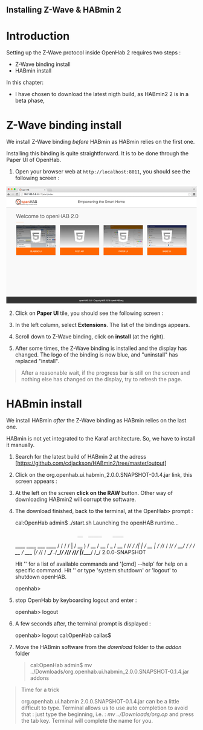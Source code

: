 Installing Z-Wave & HABmin 2
-------------------------------

Introduction
==============

Setting up the Z-Wave protocol inside OpenHab 2 requires two steps :
- Z-Wave binding install
- HABmin install

In this chapter:
- I have chosen to download the latest nigth build, as HABmin2 2 is in a beta phase,


Z-Wave binding install
======================

We install Z-Wave binding _before_ HABmin as HABmin relies on the first one.

Installing this binding is quite straightforward. It is to be done through the Paper UI of OpenHab.

1. Open your browser web at `http://localhost:8011`, you should see the following screen :

![OpenHab 2 Welcome screen](Accueil_Openhab.png)

2. Click on __Paper UI__ tile, you should see the following screen :

3. In the left column, select __Extensions__. The list of the bindings appears.

4. Scroll down to Z-Wave binding, click on __install__ (at the right).

5. After some times, the Z-Wave binding is installed and the display has changed. The logo of the binding is now blue, and "uninstall" has replaced "install".

> After a reasonable wait, if the progress bar is still on the screen and nothing else has changed on the display, try to refresh the page.


HABmin install
======================

We install HABmin _after_ the Z-Wave binding as HABmin relies on the last one.

HABmin is not yet integrated to the Karaf architecture. So, we have to install it manually.

1. Search for the latest build of HABmin 2 at the adress [https://github.com/cdjackson/HABmin2/tree/master/output]

2. Click on the org.openhab.ui.habmin_2.0.0.SNAPSHOT-0.1.4.jar link, this screen appears :

3. At the left on the screen __click on the RAW__ button. Other way of downloading HABmin2 will corrupt the software.

4. The download finished, back to the terminal, at the OpenHab> prompt :

	cal:OpenHab admin$ ./start.sh
	Launching the openHAB runtime...

    	                      __  _____    ____
	  ____  ____  ___  ____  / / / /   |  / __ )
	 / __ \/ __ \/ _ \/ __ \/ /_/ / /| | / __  |
	/ /_/ / /_/ /  __/ / / / __  / ___ |/ /_/ /
	\____/ .___/\___/_/ /_/_/ /_/_/  |_/_____/
	    /_/                        2.0.0-SNAPSHOT

	Hit '<tab>' for a list of available commands
	and '[cmd] --help' for help on a specific command.
	Hit '<ctrl-d>' or type 'system:shutdown' or 'logout' to shutdown openHAB.

	openhab>

5. stop OpenHab by keyboarding logout and enter :

	openhab> logout

6. A few seconds after, the terminal prompt is displayed :

	openhab> logout
	cal:OpenHab callas$

7. Move the HABmin software from the _download_ folder to the _addon_ folder

	> cal:OpenHab admin$ mv ../Downloads/org.openhab.ui.habmin_2.0.0.SNAPSHOT-0.1.4.jar addons

> Time for a trick
>
> org.openhab.ui.habmin 2.0.0.SNAPSHOT-0.1.4.jar  can be a little difficult to type. Terminal allows us to use auto completion to avoid that :
> just type the beginning, i.e. : _mv ../Downloads/org.op_ and press the tab key. Terminal will complete the name for you.




